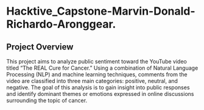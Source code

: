 # Hacktive_Capstone-Marvin-Donald-Richardo-Aronggear.

## Project Overview
This project aims to analyze public sentiment toward the YouTube video titled “The REAL Cure for Cancer.” Using a combination of Natural Language Processing (NLP) and machine learning techniques, comments from the video are classified into three main categories: positive, neutral, and negative. The goal of this analysis is to gain insight into public responses and identify dominant themes or emotions expressed in online discussions surrounding the topic of cancer.
